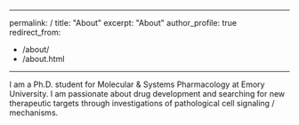 ---
 permalink: /
 title: "About"
 excerpt: "About"
 author_profile: true
 redirect_from: 
   - /about/
   - /about.html
 ---
I am a Ph.D. student for Molecular & Systems Pharmacology at Emory University. I am passionate about drug development and searching for new therapeutic targets through investigations of pathological cell signaling / mechanisms. 


